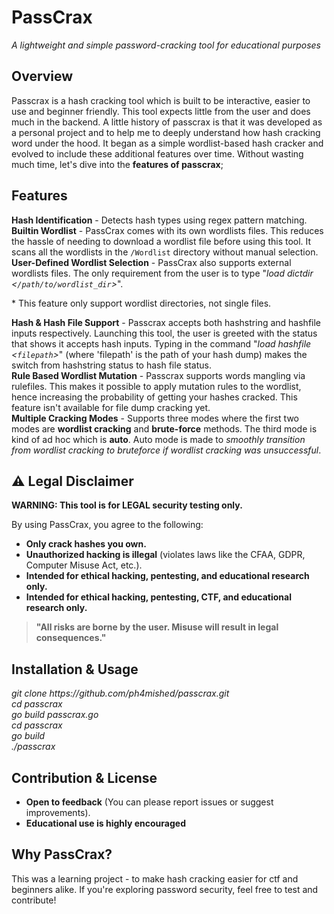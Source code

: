 <!DOCTYPE html>
<html lang="en">
<head>
    <meta charset="UTF-8">
    <meta name="viewport" content="width=device-width, initial-scale=1.0">
</head>
  <body>
    <h1>PassCrax</h1>
    <p><em>A lightweight and simple password-cracking tool for educational purposes</em></p>

<h2>Overview</h2>
    <p>Passcrax is a hash cracking tool which is built to be interactive, easier to use and beginner friendly. This tool expects little from the user and does much in the backend.
A little history of passcrax is that it was developed as a personal project and to help me to deeply understand how hash cracking word under the hood. It began as a simple wordlist-based hash cracker and evolved to include these additional features over time. 
Without wasting much time, let's dive into the <strong>features of passcrax</strong>;</p>

<h2>Features</h2>
    <div class="feature">
        <strong>Hash Identification</strong> - Detects hash types using regex pattern matching.
    </div>
    <div class="feature">
        <strong>Builtin Wordlist</strong> - PassCrax comes with its own wordlists files. This reduces the hassle of needing to download a wordlist file before using this tool. It scans all the wordlists in the <code>/Wordlist</code> directory without manual selection.
    </div>
        <div class="feature">
        <strong>User-Defined Wordlist Selection</strong> - PassCrax also supports external wordlists files. The only requirement from the user is to type "<em>load dictdir <<code>/path/to/wordlist_dir</code>></em>". <p>* This feature only support wordlist directories, not single files.</p>
    </div>
    <div class="feature">
        <strong>Hash & Hash File Support</strong> - Passcrax accepts both hashstring and hashfile inputs respectively. Launching this tool, the user is greeted with the status that shows it accepts hash inputs. Typing in the command "<em>load hashfile <<code>filepath</code>></em>"  (where 'filepath' is the path of your hash dump) makes the switch from hashstring status to hash file status.
    </div>
    <div class="feature">
        <strong>Rule Based Wordlist Mutation</strong> - Passcrax supports words mangling via rulefiles. This makes it possible to apply mutation rules to the wordlist, hence increasing the probability of getting your hashes cracked. This feature isn't available for file dump cracking yet.
    </div>
    <div class="feature">
        <strong>Multiple Cracking Modes</strong> - Supports three modes where the first two modes are <strong>wordlist cracking</strong> and <strong>brute-force</strong> methods. The third mode is kind of ad hoc which is <strong>auto</strong>. Auto mode is made to <em>smoothly transition from wordlist cracking to bruteforce if wordlist cracking was unsuccessful</em>.
    </div>

<h2>⚠️ Legal Disclaimer</h2>
    <div class="disclaimer">
        <p><strong>WARNING: This tool is for LEGAL security testing only.</strong></p>
        
<p>By using PassCrax, you agree to the following:</p>
        <ul>
            <li><strong>Only crack hashes you own.</strong></li>
            <li><strong>Unauthorized hacking is illegal</strong> (violates laws like the CFAA, GDPR, Computer Misuse Act, etc.).</li>
            <li><strong>Intended for ethical hacking, pentesting, and educational research only.</strong></li>
            <li><strong>Intended for ethical hacking, pentesting, CTF, and educational research only.</strong></li>
        </ul>
        
<blockquote><strong>"All risks are borne by the user. Misuse will result in legal consequences."</strong></blockquote>
    </div>

<h2>Installation & Usage</h2>
    <p><em>git clone https://github.com/ph4mished/passcrax.git<br>
    cd passcrax<br>
    go build passcrax.go<br>
    cd passcrax<br>
    go build <br>
    ./passcrax</em></p>
<h2>Contribution & License</h2>
    <ul>
        <li><strong>Open to feedback</strong> (You can please report issues or suggest improvements).</li>
        <li><strong>Educational use is highly encouraged</strong></li>
    </ul>

<h2>Why PassCrax?</h2>
    <p>This was a learning project - to make hash cracking easier for ctf and beginners alike. If you're exploring password security, feel free to test and contribute!</p>
</body>
</html>
